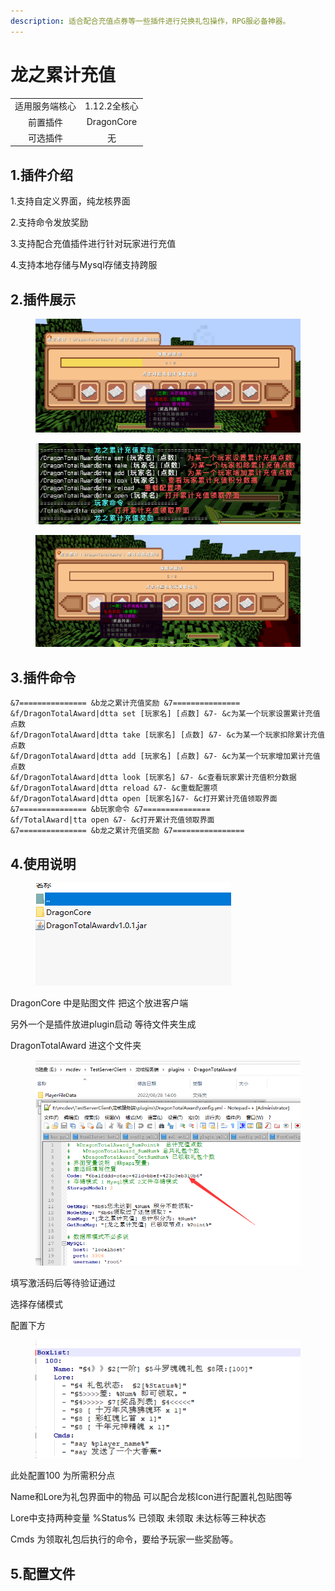```yaml
---
description: 适合配合充值点券等一些插件进行兑换礼包操作，RPG服必备神器。
---
```


# 龙之累计充值

|         |            |
| :-----: | :--------: |
| 适用服务端核心 |  1.12.2全核心 |
|   前置插件  | DragonCore |
|   可选插件  |      无     |

## 1.插件介绍

1.支持自定义界面，纯龙核界面

2.支持命令发放奖励

3.支持配合充值插件进行针对玩家进行充值

4.支持本地存储与Mysql存储支持跨服

## 2.插件展示

<figure><img src="../.gitbook/assets/image.png" alt=""><figcaption></figcaption></figure>



<figure><img src="../.gitbook/assets/image (1).png" alt=""><figcaption></figcaption></figure>

<figure><img src="../.gitbook/assets/image (6).png" alt=""><figcaption></figcaption></figure>

## 3.插件命令

```
&7=============== &b龙之累计充值奖励 &7===============
&f/DragonTotalAward|dtta set [玩家名] [点数] &7- &c为某一个玩家设置累计充值点数
&f/DragonTotalAward|dtta take [玩家名] [点数] &7- &c为某一个玩家扣除累计充值点数
&f/DragonTotalAward|dtta add [玩家名] [点数] &7- &c为某一个玩家增加累计充值点数
&f/DragonTotalAward|dtta look [玩家名] &7- &c查看玩家累计充值积分数据
&f/DragonTotalAward|dtta reload &7- &c重载配置项
&f/DragonTotalAward|dtta open [玩家名]&7- &c打开累计充值领取界面
&7=============== &b玩家命令 &7===============
&f/TotalAward|tta open &7- &c打开累计充值领取界面
&7=============== &b龙之累计充值奖励 &7================
```

## 4.使用说明

<figure><img src="../.gitbook/assets/image (20).png" alt=""><figcaption></figcaption></figure>

DragonCore 中是贴图文件 把这个放进客户端

另外一个是插件放进plugin启动 等待文件夹生成

DragonTotalAward 进这个文件夹

<figure><img src="../.gitbook/assets/image (2).png" alt=""><figcaption></figcaption></figure>

填写激活码后等待验证通过

选择存储模式

配置下方

<figure><img src="../.gitbook/assets/image (16).png" alt=""><figcaption></figcaption></figure>

此处配置100 为所需积分点

Name和Lore为礼包界面中的物品 可以配合龙核Icon进行配置礼包贴图等

Lore中支持两种变量 %Status% 已领取 未领取 未达标等三种状态

Cmds 为领取礼包后执行的命令，要给予玩家一些奖励等。

## 5.配置文件
